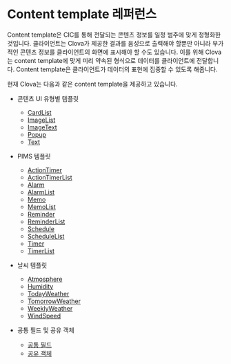 # Content template 레퍼런스

Content template은 CIC를 통해 전달되는 콘텐츠 정보를 일정 범주에 맞게 정형화한 것입니다. 클라이언트는 Clova가 제공한 결과를 음성으로 출력해야 할뿐만 아니라 부가적인 콘텐츠 정보를 클라이언트의 화면에 표시해야 할 수도 있습니다. 이를 위해 Clova는 content template에 맞게 미리 약속된 형식으로 데이터를 클라이언트에 전달합니다. Content template은 클라이언트가 데이터의 표현에 집중할 수 있도록 해줍니다.

현재 Clova는 다음과 같은 content template을 제공하고 있습니다.

* 콘텐츠 UI 유형별 템플릿
  * [CardList](/CIC/References/ContentTemplates/CardList.md)
  * [ImageList](/CIC/References/ContentTemplates/ImageList.md)
  * [ImageText](/CIC/References/ContentTemplates/ImageText.md)
  * [Popup](/CIC/References/ContentTemplates/Popup.md)
  * [Text](/CIC/References/ContentTemplates/Text.md)

* PIMS 템플릿
  * [ActionTimer](/CIC/References/ContentTemplates/ActionTimer.md)
  * [ActionTimerList](/CIC/References/ContentTemplates/ActionTimerList.md)
  * [Alarm](/CIC/References/ContentTemplates/Alarm.md)
  * [AlarmList](/CIC/References/ContentTemplates/AlarmList.md)
  * [Memo](/CIC/References/ContentTemplates/Memo.md)
  * [MemoList](/CIC/References/ContentTemplates/MemoList.md)
  * [Reminder](/CIC/References/ContentTemplates/Reminder.md)
  * [ReminderList](/CIC/References/ContentTemplates/ReminderList.md)
  * [Schedule](/CIC/References/ContentTemplates/Schedule.md)
  * [ScheduleList](/CIC/References/ContentTemplates/ScheduleList.md)
  * [Timer](/CIC/References/ContentTemplates/Timer.md)
  * [TimerList](/CIC/References/ContentTemplates/TimerList.md)

* 날씨 템플릿
  * [Atmosphere](/CIC/References/ContentTemplates/Atmosphere.md)
  * [Humidity](/CIC/References/ContentTemplates/Humidity.md)
  * [TodayWeather](/CIC/References/ContentTemplates/TodayWeather.md)
  * [TomorrowWeather](/CIC/References/ContentTemplates/TomorrowWeather.md)
  * [WeeklyWeather](/CIC/References/ContentTemplates/WeeklyWeather.md)
  * [WindSpeed](/CIC/References/ContentTemplates/WindSpeed.md)

* 공통 필드 및 공유 객체
  * [공통 필드](/CIC/References/ContentTemplates/Common_Fields.md)
  * [공유 객체](/CIC/References/ContentTemplates/Shared_Objects.md)
